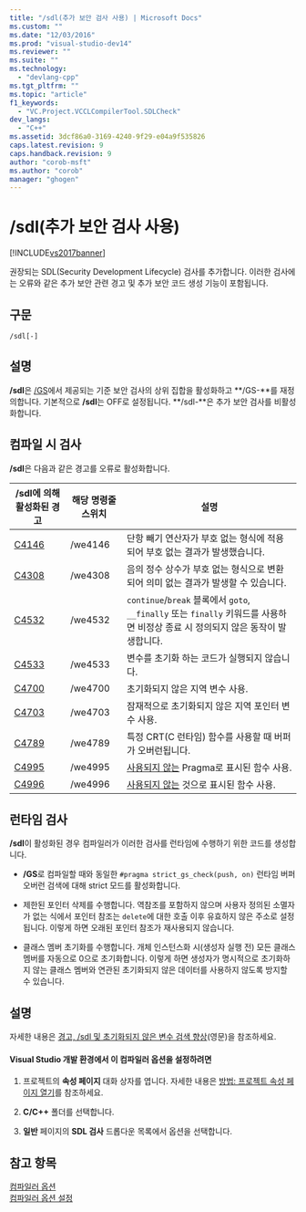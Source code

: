 ```yaml
---
title: "/sdl(추가 보안 검사 사용) | Microsoft Docs"
ms.custom: ""
ms.date: "12/03/2016"
ms.prod: "visual-studio-dev14"
ms.reviewer: ""
ms.suite: ""
ms.technology: 
  - "devlang-cpp"
ms.tgt_pltfrm: ""
ms.topic: "article"
f1_keywords: 
  - "VC.Project.VCCLCompilerTool.SDLCheck"
dev_langs: 
  - "C++"
ms.assetid: 3dcf86a0-3169-4240-9f29-e04a9f535826
caps.latest.revision: 9
caps.handback.revision: 9
author: "corob-msft"
ms.author: "corob"
manager: "ghogen"
---
```

# /sdl(추가 보안 검사 사용)
[!INCLUDE[vs2017banner](../../assembler/inline/includes/vs2017banner.md)]

권장되는 SDL\(Security Development Lifecycle\) 검사를 추가합니다.  이러한 검사에는 오류와 같은 추가 보안 관련 경고 및 추가 보안 코드 생성 기능이 포함됩니다.  
  
## 구문  
  
```  
/sdl[-]  
```  
  
## 설명  
 **\/sdl**은 [\/GS](../../build/reference/gs-buffer-security-check.md)에서 제공되는 기준 보안 검사의 상위 집합을 활성화하고 **\/GS\-**를 재정의합니다.  기본적으로 **\/sdl**는 OFF로 설정됩니다.  **\/sdl\-**은 추가 보안 검사를 비활성화합니다.  
  
## 컴파일 시 검사  
 **\/sdl**은 다음과 같은 경고를 오류로 활성화합니다.  
  
|\/sdl에 의해 활성화된 경고|해당 명령줄 스위치|설명|  
|-----------------------|----------------|--------|  
|[C4146](../../error-messages/compiler-warnings/compiler-warning-level-2-c4146.md)|\/we4146|단항 빼기 연산자가 부호 없는 형식에 적용되어 부호 없는 결과가 발생했습니다.|  
|[C4308](../../error-messages/compiler-warnings/compiler-warning-level-2-c4308.md)|\/we4308|음의 정수 상수가 부호 없는 형식으로 변환되어 의미 없는 결과가 발생할 수 있습니다.|  
|[C4532](../../error-messages/compiler-warnings/compiler-warning-level-1-c4532.md)|\/we4532|`continue`\/`break` 블록에서 `goto`, `__finally` 또는 `finally` 키워드를 사용하면 비정상 종료 시 정의되지 않은 동작이 발생합니다.|  
|[C4533](../../error-messages/compiler-warnings/compiler-warning-level-1-c4533.md)|\/we4533|변수를 초기화 하는 코드가 실행되지 않습니다.|  
|[C4700](../../error-messages/compiler-warnings/compiler-warning-level-1-and-level-4-c4700.md)|\/we4700|초기화되지 않은 지역 변수 사용.|  
|[C4703](../../error-messages/compiler-warnings/compiler-warning-level-4-c4703.md)|\/we4703|잠재적으로 초기화되지 않은 지역 포인터 변수 사용.|  
|[C4789](../../error-messages/compiler-warnings/compiler-warning-level-1-c4789.md)|\/we4789|특정 CRT\(C 런타임\) 함수를 사용할 때 버퍼가 오버런됩니다.|  
|[C4995](../../error-messages/compiler-warnings/compiler-warning-level-3-c4995.md)|\/we4995|[사용되지 않는](../../preprocessor/deprecated-c-cpp.md) Pragma로 표시된 함수 사용.|  
|[C4996](../../error-messages/compiler-warnings/compiler-warning-level-3-c4996.md)|\/we4996|[사용되지 않는](../../cpp/deprecated-cpp.md) 것으로 표시된 함수 사용.|  
  
## 런타임 검사  
 **\/sdl**이 활성화된 경우 컴파일러가 이러한 검사를 런타임에 수행하기 위한 코드를 생성합니다.  
  
-   **\/GS**로 컴파일할 때와 동일한 `#pragma strict_gs_check(push, on)` 런타임 버퍼 오버런 검색에 대해 strict 모드를 활성화합니다.  
  
-   제한된 포인터 삭제를 수행합니다.  역참조를 포함하지 않으며 사용자 정의된 소멸자가 없는 식에서 포인터 참조는 `delete`에 대한 호출 이후 유효하지 않은 주소로 설정됩니다.  이렇게 하면 오래된 포인터 참조가 재사용되지 않습니다.  
  
-   클래스 멤버 초기화를 수행합니다.  개체 인스턴스화 시\(생성자 실행 전\) 모든 클래스 멤버를 자동으로 0으로 초기화합니다.  이렇게 하면 생성자가 명시적으로 초기화하지 않는 클래스 멤버와 연관된 초기화되지 않은 데이터를 사용하지 않도록 방지할 수 있습니다.  
  
## 설명  
 자세한 내용은 [경고, \/sdl 및 초기화되지 않은 변수 검색 향상](http://go.microsoft.com/fwlink/p/?LinkId=331012)\(영문\)을 참조하세요.  
  
#### Visual Studio 개발 환경에서 이 컴파일러 옵션을 설정하려면  
  
1.  프로젝트의 **속성 페이지** 대화 상자를 엽니다.  자세한 내용은 [방법: 프로젝트 속성 페이지 열기](../../misc/how-to-open-project-property-pages.md)를 참조하세요.  
  
2.  **C\/C\+\+** 폴더를 선택합니다.  
  
3.  **일반** 페이지의 **SDL 검사** 드롭다운 목록에서 옵션을 선택합니다.  
  
## 참고 항목  
 [컴파일러 옵션](../../build/reference/compiler-options.md)   
 [컴파일러 옵션 설정](../../build/reference/setting-compiler-options.md)